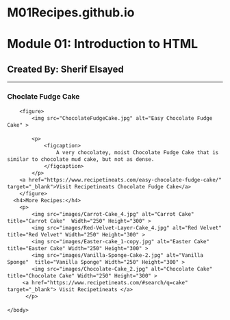 # M01Recipes.github.io
<!DOCTYPE HTML> <html lang="en">
<h1> Module 01: Introduction to HTML </h1>
<h2> Created By: Sherif Elsayed </h2>
<hr> </hr>

<title> Module 01 </title>

<body>
  
 <h3> Choclate Fudge Cake </h3> 
		
		<figure>
			<img src="ChocolateFudgeCake.jpg" alt="Easy Chocolate Fudge Cake" >
         
			<p>
				<figcaption>
					A very chocolatey, moist Chocolate Fudge Cake that is similar to chocolate mud cake, but not as dense.
				</figcaption>
			</p>
        <a href="https://www.recipetineats.com/easy-chocolate-fudge-cake/" target="_blank">Visit Recipetineats Chocolate Fudge Cake</a>
		</figure>
      <h4>More Recipes:</h4>
		<p>
			<img src="images/Carrot-Cake_4.jpg" alt="Carrot Cake" title="Carrot Cake"  Width="250" Height="300" >
			<img src="images/Red-Velvet-Layer-Cake_4.jpg" alt="Red Velvet" title="Red Velvet" Width="250" Height="300" >  
			<img src="images/Easter-cake_1-copy.jpg" alt="Easter Cake" title="Easter Cake" Width="250" Height="300" >
            <img src="images/Vanilla-Sponge-Cake-2.jpg" alt="Vanilla Sponge"  title="Vanilla Sponge" Width="250" Height="300" >
            <img src="images/Chocolate-Cake_2.jpg" alt="Chocolate Cake" title="Chocolate Cake" Width="250" Height="300" >
         <a href="https://www.recipetineats.com/#search/q=cake" target="_blank"> Visit Recipetineats </a>
		  </p>
       
	</body>
</HTML>
